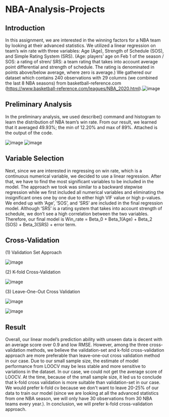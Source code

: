 # NBA-Analysis-Projects

## Introduction
In this assignment, we are interested in the winning factors for a NBA team by looking at their advanced statistics. We utilized a linear regression on team’s win rate with three variables: Age (Age), Strength of Schedule (SOS), and Simple Rating System (SRS). (Age: players’ age on Feb 1 of the season / SOS: a rating of stren/ SRS: a team rating that takes into account average point differential and strength of schedule. The rating is denominated in points above/below average, where zero is average.) We gathered our dataset which contains 240 observations with 29 columns (we combined the last 8 NBA seasons) from basketball-reference.com (https://www.basketball-reference.com/leagues/NBA_2020.html).![image](https://github.com/Jecoc907/NBA-Analysis-Project-1/assets/71363412/558eebc1-0b8b-4a0f-be18-07db0b49f96c)

## Preliminary Analysis
In the preliminary analysis, we used describe() command and histogram to learn the distribution of NBA team’s win rate. From our result, we learned that it averaged 49.93%; the min of 12.20% and max of 89%. Attached is the output of the code.

![image](https://github.com/Jecoc907/NBA-Analysis-Project-1/assets/71363412/48c432cc-a28a-4110-bb18-89467ad3df02)
![image](https://github.com/Jecoc907/NBA-Analysis-Project-1/assets/71363412/0740af60-eaed-448b-bd5c-59424016c419)

## Variable Selection
Next, since we are interested in regressing on win rate, which is a continuous numerical variable, we decided to use a linear regression. After that, we have to find the most significant variables to be included in the model. The approach we took was similar to a backward stepwise regression while we first included all numerical variables and eliminating the insignificant ones one by one due to either high VIF value or high p-values. We ended up with ‘Age’, ‘SOS’, and ‘SRS’ are included in the final regression model. Although ‘SRS’ is a rating system that takes into account strength of schedule, we don’t see a high correlation between the two variables. Therefore, our final model is Win_rate = Beta_0 + Beta_1(Age) + Beta_2 (SOS) + Beta_3(SRS) + error term.

## Cross-Validation
(1) Validation Set Approach

![image](https://github.com/Jecoc907/NBA-Analysis-Project-1/assets/71363412/0bf74a70-99e1-4c3b-b931-92789e2e752c)

(2) K-fold Cross-Validation

![image](https://github.com/Jecoc907/NBA-Analysis-Project-1/assets/71363412/c1ef4903-7b14-45df-877b-4d06a4a568f9)

(3) Leave-One-Out Cross Validation

![image](https://github.com/Jecoc907/NBA-Analysis-Project-1/assets/71363412/3921c95e-cd64-47c5-9a74-e835abde788a)

![image](https://github.com/Jecoc907/NBA-Analysis-Project-1/assets/71363412/011aff8b-babb-417e-88ab-c5d509736c36)

## Result
Overall, our linear model’s prediction ability with unseen data is decent with an average score over 0.9 and low RMSE. However, among the three cross-validation methods, we believe the validation-set and k-fold cross-validation approach are more preferable than leave-one-out cross validation method in our case. Due to our small sample size, the estimate of model performance from LOOCV may be less stable and more sensitive to variations in the dataset. In our case, we could not get the average score of LOOCV. At the time, because of the small sample size, it led us to conclude that k-fold cross validation is more suitable than validation-set in our case. We would prefer k-fold cv because we don't want to leave 20-25% of our data to train our model (since we are looking at all the advanced statistics from one NBA season, we will only have 30 observations from 30 NBA teams every year.). In conclusion, we will prefer k-fold cross-validation approach.
